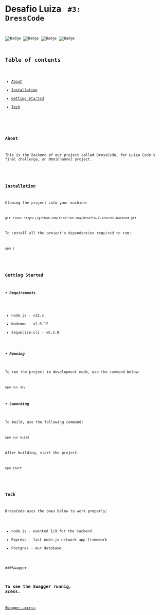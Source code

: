 # Desafio Luiza <Code> #3: DressCode

![Badge](https://img.shields.io/badge/Node.js-339933?style=for-the-badge&logo=nodedotjs&logoColor=white) ![Badge](https://img.shields.io/badge/Express.js-000000?style=for-the-badge&logo=express&logoColor=white) ![Badge](https://img.shields.io/badge/PostgreSQL-316192?style=for-the-badge&logo=postgresql&logoColor=white) ![Badge](https://img.shields.io/badge/Sequelize-e6e6e6?style=for-the-badge&logo=sequelize&logoColor=blue)

## Table of contents

- [About](#About)
- [Installation](#Installation)
- [Getting Started](#GettingStarted)
- [Tech](#Tech)

<a name="About" />

### About

This is the Backend of our project called DressCode, for Luiza Code's final challenge, an OmniChannel project.

<a name="Installation" />

### Installation

Cloning the project into your machine:

```md
git clone https://github.com/KarolineLima/desafio-luizacode-backend.git
```

To install all the project's dependencies required to run:

```
npm i
```

<a name="GettingStarted" />

### Getting Started

##### • Requirements

- node.js - v12.x
- Nodemon - v2.0.12
- Sequelize-cli - v6.2.0

##### • Running

To run the project in development mode, use the command below:

```
npm run dev
```

##### • Launching

To build, use the following command:

```
npm run build
```

After building, start the project:

```
npm start
```

<a name="Tech" />

### Tech

DressCode uses the ones below to work properly:

- node.js - evented I/O for the backend
- Express - fast node.js network app framework
- Postgres - our database
  
  
###Swagger

### To see the Swagger runnig, acess. 
  
  [Swagger access](http://localhost:3080/doc/)
